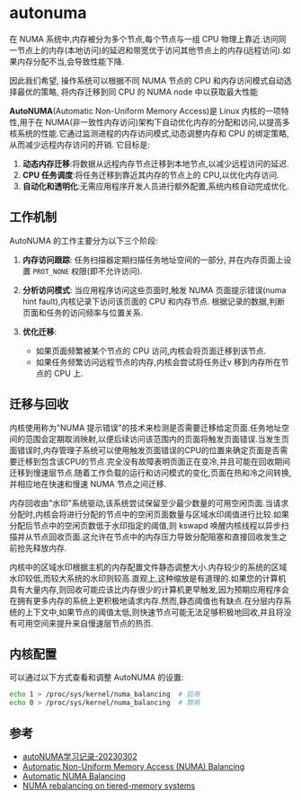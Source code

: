 
# autonuma

在 NUMA 系统中,内存被分为多个节点,每个节点与一组 CPU 物理上靠近.访问同一节点上的内存(本地访问)的延迟和带宽优于访问其他节点上的内存(远程访问).如果内存分配不当,会导致性能下降.

因此我们希望, 操作系统可以根据不同 NUMA 节点的 CPU 和内存访问模式自动选择最优的策略, 将内存迁移到同 CPU 的 NUMA node 中以获取最大性能

**AutoNUMA**(Automatic Non-Uniform Memory Access)是 Linux 内核的一项特性,用于在 NUMA(非一致性内存访问)架构下自动优化内存的分配和访问,以提高多核系统的性能.它通过监测进程的内存访问模式,动态调整内存和 CPU 的绑定策略,从而减少远程内存访问的开销. 它目标是:
1. **动态内存迁移**:将数据从远程内存节点迁移到本地节点,以减少远程访问的延迟.
2. **CPU 任务调度**:将任务迁移到靠近其内存的节点上的 CPU,以优化内存访问.
3. **自动化和透明化**:无需应用程序开发人员进行额外配置,系统内核自动完成优化.

## 工作机制

AutoNUMA 的工作主要分为以下三个阶段:

1. **内存访问跟踪**:
   任务扫描器定期扫描任务地址空间的一部分, 并在内存页面上设置 `PROT_NONE` 权限(即不允许访问).
   
2. **分析访问模式**:
   当应用程序访问这些页面时,触发 NUMA 页面提示错误(numa hint fault),内核记录下访问该页面的 CPU 和内存节点. 根据记录的数据,判断页面和任务的访问频率与位置关系.
   
3. **优化迁移**:
   - 如果页面频繁被某个节点的 CPU 访问,内核会将页面迁移到该节点.
   - 如果任务频繁访问远程节点的内存,内核会尝试将任务迁v  移到内存所在节点的 CPU 上.

## 迁移与回收

内核使用称为"NUMA 提示错误"的技术来检测是否需要迁移给定页面.任务地址空间的范围会定期取消映射,以便后续访问该范围内的页面将触发页面错误.当发生页面错误时,内存管理子系统可以使用触发页面错误的CPU的位置来确定页面是否需要迁移到包含该CPU的节点.完全没有故障表明页面正在变冷,并且可能在回收期间迁移到慢速层节点.随着工作负载的运行和访问模式的变化,页面在热和冷之间转换,并相应地在快速和慢速 NUMA 节点之间迁移.

内存回收由"水印"系统驱动,该系统尝试保留至少最少数量的可用空闲页面.当请求分配时,内核会将进行分配的节点中的空闲页面数量与区域水印阈值进行比较.如果分配后节点中的空闲页数低于水印指定的阈值,则 kswapd 唤醒内核线程以异步扫描并从节点回收页面.这允许在节点中的内存压力导致分配阻塞和直接回收发生之前抢先释放内存.

内核中的区域水印根据主机的内存配置文件静态调整大小.内存较少的系统的区域水印较低,而较大系统的水印则较高.直观上,这种缩放是有道理的.如果您的计算机具有大量内存,则回收可能应该比内存很少的计算机更早触发,因为预期应用程序会在拥有更多内存的系统上更积极地请求内存.然而,静态阈值也有缺点.在分层内存系统的上下文中,如果节点的阈值太低,则快速节点可能无法足够积极地回收,并且将没有可用空间来提升来自慢速层节点的热页.

## 内核配置

可以通过以下方式查看和调整 AutoNUMA 的设置:

```bash
echo 1 > /proc/sys/kernel/numa_balancing  # 启用
echo 0 > /proc/sys/kernel/numa_balancing  # 禁用
```

## 参考

- [autoNUMA学习记录-20230302](https://blog.csdn.net/u010503464/article/details/129307084)
- [Automatic Non-Uniform Memory Access (NUMA) Balancing](https://documentation.suse.com/sles/12-SP5/html/SLES-all/cha-tuning-numactl.html)
- [Automatic NUMA Balancing](https://docs.redhat.com/en/documentation/red_hat_enterprise_linux/7/html/virtualization_tuning_and_optimization_guide/sect-virtualization_tuning_optimization_guide-numa-auto_numa_balancing#sect-Virtualization_Tuning_Optimization_Guide-NUMA-Auto_NUMA_Balancing)
- [NUMA rebalancing on tiered-memory systems](https://lwn.net/Articles/893024/)